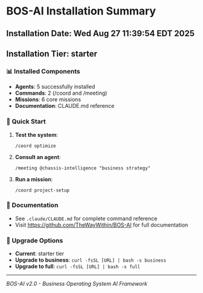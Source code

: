# BOS-AI Installation Summary

## Installation Date: Wed Aug 27 11:39:54 EDT 2025
## Installation Tier: starter

### 📊 Installed Components
- **Agents**: 5 successfully installed
- **Commands**: 2 (/coord and /meeting)
- **Missions**: 6 core missions
- **Documentation**: CLAUDE.md reference

### 🚀 Quick Start

1. **Test the system**:
   ```
   /coord optimize
   ```

2. **Consult an agent**:
   ```
   /meeting @chassis-intelligence "business strategy"
   ```

3. **Run a mission**:
   ```
   /coord project-setup
   ```

### 📖 Documentation
- See `.claude/CLAUDE.md` for complete command reference
- Visit https://github.com/TheWayWithin/BOS-AI for full documentation

### 🔧 Upgrade Options
- **Current**: starter tier
- **Upgrade to business**: `curl -fsSL [URL] | bash -s business`
- **Upgrade to full**: `curl -fsSL [URL] | bash -s full`

---
*BOS-AI v2.0 - Business Operating System AI Framework*
